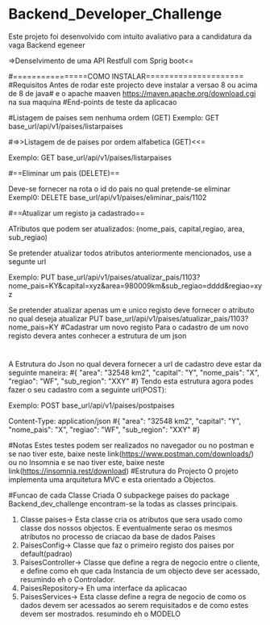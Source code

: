# Backend_Developer_Challenge
Este projeto foi desenvolvido com intuito avaliativo para a candidatura da vaga Backend egeneer

=>Denselvimento de uma API Restfull com Sprig boot<=

#================COMO INSTALAR=====================
#Requisitos
Antes de rodar este projecto deve instalar a versao 8 ou acima de 8 de java# e o apache maaven https://maven.apache.org/download.cgi na sua maquina
#End-points de teste da aplicacao

#Listagem de paises sem nenhuma ordem (GET)
Exemplo:  GET base_url/api/v1/paises/listarpaises

#=>>Listagem de de paises por ordem alfabetica (GET)<<=

Exemplo: GET base_url/api/v1/paises/listarpaises

#==Eliminar um pais (DELETE)==

Deve-se fornecer na rota o id do pais no qual pretende-se eliminar
Exempl0: DELETE base_url/api/v1/paises/eliminar_pais/1102

#==Atualizar um registo ja cadastrado==

ATributos que podem ser atualizados: (nome_pais,  capital,regiao, area, sub_regiao)

Se pretender atualizar todos atributos anteriormente mencionados, use a segunte url

Exemplo: PUT base_url/api/v1/paises/atualizar_pais/1103?nome_pais=KY&capital=xyz&area=980009km&sub_regiao=dddd&regiao=xyz

Se pretender atualizar apenas um e unico registo deve fornecer o atributo no qual deseja atualizar
PUT base_url/api/v1/paises/atualizar_pais/1103?nome_pais=KY
#Cadastrar um novo registo
Para o cadastro de um novo registo devera antes conhecer a estrutura de um json
#
A Estrutura do Json no qual devera fornecer a url de cadastro deve estar da seguinte maneira:
#{
    "area": "32548 km2",
    "capital": "Y",
    "nome_pais": "X",
    "regiao": "WF",
    "sub_region": "XXY"
#}
Tendo esta estrutura agora podes fazer o seu cadastro com a seguinte url(POST):

Exemplo: POST base_url/api/v1/paises/postpaises

Content-Type: application/json
#{
    "area": "32548 km2",
    "capital": "Y",
    "nome_pais": "X",
    "regiao": "WF",
    "sub_region": "XXY"
#}

#Notas
Estes testes podem ser realizados no navegador ou no postman e se nao tiver este, baixe neste link(https://www.postman.com/downloads/) ou no Insomnia e se nao tiver este, baixe neste link(https://insomnia.rest/download)
#Estrutura do Projecto
O projeto implementa uma arquitetura MVC e esta orientado a Objectos.

#Funcao de cada Classe Criada
O subpackege paises do package Backend_dev_challenge encontram-se la todas as classes principais.
1. Classe paises-> Esta classe cria os atributos que sera usado como classe dos nossos objectos. E eventualmente serao os mesmos atributos no processo de criacao da base de dados Paises
2. PaisesConfig-> Classe que faz o primeiro registo dos paises por default(padrao)
3. PaisesController-> Classe que define a regra de negocio entre o cliente, e define como eh que cada Instancia de um objecto deve ser acessado, resumindo eh o Controlador.
4. PaisesRepository-> Eh uma interface da aplicacao
5. PaisesServices-> Esta classe define a regra de negocio de como os dados devem ser acessados ao serem requisitados e de como estes devem ser mostrados. resumindo eh o MODELO



